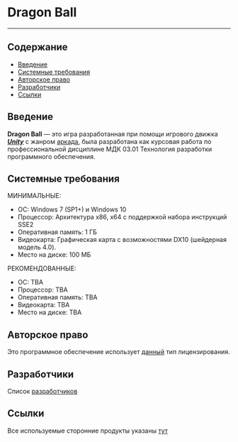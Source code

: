 # Dragon Ball
----
## Содержание
+ [Введение](#Введение)
+ [Системные требования](#Системные-требования)
+ [Авторское право](#Авторское-право)
+ [Разработчики](#Разработчики)
+ [Ссылки](#Ссылки)

## Введение
**Dragon Ball** — это игра разработанная при помощи игрового движка [***Unity***](THIRD-PARTY) с жанром [аркада](https://ru.wikipedia.org/wiki/%D0%90%D1%80%D0%BA%D0%B0%D0%B4%D0%B0_(%D0%B6%D0%B0%D0%BD%D1%80)), была разработана как курсовая работа по профессиональной дисциплине МДК 03.01 Технология разработки программного обеспечения.

## Системные требования
МИНИМАЛЬНЫЕ:
+ ОС: Windows 7 (SP1+) и Windows 10
+ Процессор: Архитектура x86, x64 с поддержкой набора инструкций SSE2
+ Оперативная память: 1 ГБ
+ Видеокарта: Графическая карта с возможностями DX10 (шейдерная модель 4.0).
+ Место на диске: 100 МБ

РЕКОМЕНДОВАННЫЕ:
+ ОС: TBA
+ Процессор: TBA
+ Оперативная память: TBA
+ Видеокарта: TBA
+ Место на диске: TBA

## Авторское право
Это программное обеспечение использует [данный](LICENSE) тип лицензирования.

## Разработчики
Список [разработчиков](CREDITS)

## Ссылки
Все используемые сторонние продукты указаны [тут](THIRD-PARTY)
